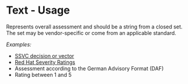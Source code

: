 # Text - Usage

Represents overall assessment and should be a string from a closed set.
The set may be vendor-specific or come from an applicable standard.

*Examples:*

* [SSVC decision or vector](https://github.com/CERTCC/SSVC)
* [Red Hat Severity Ratings](https://access.redhat.com/security/updates/classification/)
* Assessment according to the German Advisory Format (DAF)
* Rating between 1 and 5
